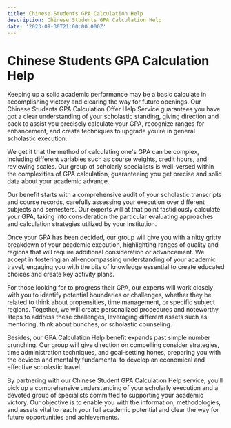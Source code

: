 ```yaml
---
title: Chinese Students GPA Calculation Help
description: Chinese Students GPA Calculation Help
date: '2023-09-30T21:00:00.000Z'
---
```

# Chinese Students GPA Calculation Help

Keeping up a solid academic performance may be a basic calculate in accomplishing victory and clearing the way for future openings. Our Chinese Students GPA Calculation Offer Help Service  guarantees you have got a clear understanding of your scholastic standing, giving direction and back to assist you precisely calculate your GPA, recognize ranges for enhancement, and create techniques to upgrade you’re in general scholastic execution.

We get it that the method of calculating one's GPA can be complex, including different variables such as course weights, credit hours, and reviewing scales. Our group of scholarly specialists is well-versed within the complexities of GPA calculation, guaranteeing you get precise and solid data about your academic advance.

Our benefit starts with a comprehensive audit of your scholastic transcripts and course records, carefully assessing your execution over different subjects and semesters. Our experts will at that point fastidiously calculate your GPA, taking into consideration the particular evaluating approaches and calculation strategies utilized by your institution.

Once your GPA has been decided, our group will give you with a nitty gritty breakdown of your academic execution, highlighting ranges of quality and regions that will require additional consideration or advancement. We accept in fostering an all-encompassing understanding of your academic travel, engaging you with the bits of knowledge essential to create educated choices and create key activity plans.

For those looking for to progress their GPA, our experts will work closely with you to identify potential boundaries or challenges, whether they be related to think about propensities, time management, or specific subject regions. Together, we will create personalized procedures and noteworthy steps to address these challenges, leveraging different assets such as mentoring, think about bunches, or scholastic counseling.

Besides, our GPA Calculation Help benefit expands past simple number crunching. Our group will give direction on compelling consider strategies, time administration techniques, and goal-setting hones, preparing you with the devices and mentality fundamental to develop an economical and effective scholastic travel.

By partnering with our Chinese Student GPA Calculation Help service, you'll pick up a comprehensive understanding of your scholarly execution and a devoted group of specialists committed to supporting your academic victory. Our objective is to enable you with the information, methodologies, and assets vital to reach your full academic potential and clear the way for future opportunities and achievements.

